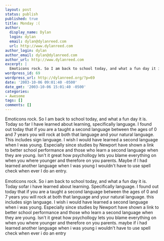 ```yaml
---
layout: post
status: publish
published: true
title: Monday :(
author:
  display_name: Dylan
  login: dylan
  email: dylan@dylanreed.com
  url: http://www.dylanreed.com
author_login: dylan
author_email: dylan@dylanreed.com
author_url: http://www.dylanreed.com
excerpt: |
  Emoticons rock. So I am back to school today, and what a fun day it is. Today so far I have learned about learning, specifically language. I found out today that if you are a taught a second language between the ages of 0 and 7 years you will rock at both that language and your natural language. This includes sign language. I wish I would have learned a second language when I was young. Especially since studies by Newport have shown a link to better school performance and those who learn a second language when they are young. Isn't it great how psychollogy lets you blame everything on when you where younger and therefore on you parents. Maybe if I had learned another language when I was young I wouldn't have to use spell check when ever I do an entry.
wordpress_id: 69
wordpress_url: http://dylanreed.org/?p=69
date: '2003-10-06 09:01:40 -0500'
date_gmt: '2003-10-06 15:01:40 -0500'
categories:
- Awesome
tags: []
comments: []
---
```

<p>Emoticons rock. So I am back to school today, and what a fun day it is. Today so far I have learned about learning, specifically language. I found out today that if you are a taught a second language between the ages of 0 and 7 years you will rock at both that language and your natural language. This includes sign language. I wish I would have learned a second language when I was young. Especially since studies by Newport have shown a link to better school performance and those who learn a second language when they are young. Isn't it great how psychollogy lets you blame everything on when you where younger and therefore on you parents. Maybe if I had learned another language when I was young I wouldn't have to use spell check when ever I do an entry.<br />
<a id="more"></a><a id="more-69"></a><br />
Emoticons rock. So i am back to school today, and what a fun day it is. Today sofar i have learned about learning. Specifically language. I found out today that if you are a taught a second language between the ages of 0 and 7 years you will rock at both that language and your natural language. this includes sign language. I wish i would have learned a second language when i was young. Especially since studies by Newport have shown a link to better school performance and those who learn a second language when they are young. Isn't it great how psychollogy lets you blame everything on when you where younger and therefore on you parents. maybe if i had learned another language when i was young i wouldn't have to use spell check when ever i do an entry</p>
